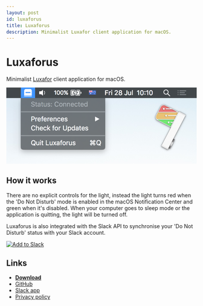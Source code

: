 ```yaml
---
layout: post
id: luxaforus
title: Luxaforus
description: Minimalist Luxafor client application for macOS.
---
```


# Luxaforus

Minimalist [Luxafor](https://luxafor.com/) client application for macOS.

<img class="hero" src="./hero.png" />

## How it works

There are no explicit controls for the light, instead the light turns red when the 'Do Not Disturb' mode is enabled in the macOS Notification Center and green when it's disabled. When your computer goes to sleep mode or the application is quitting, the light will be turned off.

Luxaforus is also integrated with the Slack API to synchronise your 'Do Not Disturb' status with your Slack account.

<a href="https://slack.com/oauth/authorize?&client_id=82086680103.217168275137&scope=dnd:write"><img alt="Add to Slack" height="40" width="139" src="https://platform.slack-edge.com/img/add_to_slack.png" srcset="https://platform.slack-edge.com/img/add_to_slack.png 1x, https://platform.slack-edge.com/img/add_to_slack@2x.png 2x" /></a>

## Links

* **[Download](https://github.com/traversals/luxaforus/releases/latest)**
* [GitHub](https://github.com/traversals/luxaforus)
* [Slack app](https://traversal.slack.com/apps/A6D4Y8341-luxaforus)
* [Privacy policy](/luxaforus/privacy)
